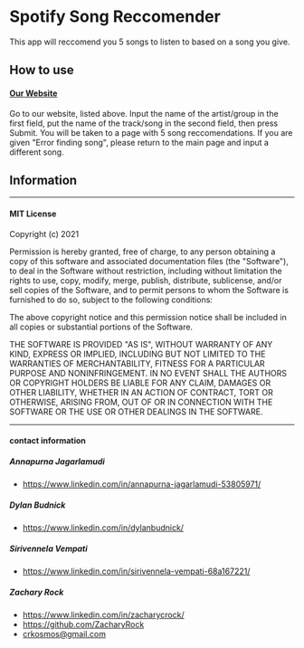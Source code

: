 # Spotify Song Reccomender

This app will reccomend you 5 songs to listen to based on a song you give.

## How to use

#### **[Our Website](https://spotify-ds32-bw3.herokuapp.com/)**

Go to our website, listed above.  Input the name of the artist/group in the first field, put the name of the track/song in the second field, then press Submit.  You will be taken to a page with 5 song reccomendations.  If you are given "Error finding song", please return to the main page and input a different song.

## Information

---

#### MIT License

Copyright (c) 2021

Permission is hereby granted, free of charge, to any person obtaining a copy
of this software and associated documentation files (the "Software"), to deal
in the Software without restriction, including without limitation the rights
to use, copy, modify, merge, publish, distribute, sublicense, and/or sell
copies of the Software, and to permit persons to whom the Software is
furnished to do so, subject to the following conditions:

The above copyright notice and this permission notice shall be included in all
copies or substantial portions of the Software.

THE SOFTWARE IS PROVIDED "AS IS", WITHOUT WARRANTY OF ANY KIND, EXPRESS OR
IMPLIED, INCLUDING BUT NOT LIMITED TO THE WARRANTIES OF MERCHANTABILITY,
FITNESS FOR A PARTICULAR PURPOSE AND NONINFRINGEMENT. IN NO EVENT SHALL THE
AUTHORS OR COPYRIGHT HOLDERS BE LIABLE FOR ANY CLAIM, DAMAGES OR OTHER
LIABILITY, WHETHER IN AN ACTION OF CONTRACT, TORT OR OTHERWISE, ARISING FROM,
OUT OF OR IN CONNECTION WITH THE SOFTWARE OR THE USE OR OTHER DEALINGS IN THE
SOFTWARE.

---

#### contact information


##### Annapurna Jagarlamudi

* https://www.linkedin.com/in/annapurna-jagarlamudi-53805971/


##### Dylan Budnick

* https://www.linkedin.com/in/dylanbudnick/


##### Sirivennela Vempati

* https://www.linkedin.com/in/sirivennela-vempati-68a167221/

##### Zachary Rock

* https://www.linkedin.com/in/zacharycrock/
* https://github.com/ZacharyRock
* crkosmos@gmail.com
